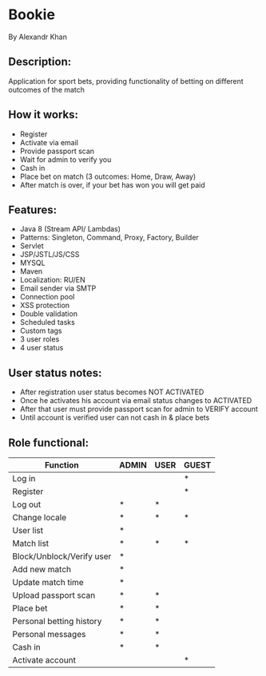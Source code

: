 # Bookie
By Alexandr Khan

## Description:
Application for sport bets, providing functionality of betting on different outcomes of the match

## How it works:
* Register
* Activate via email
* Provide passport scan
* Wait for admin to verify you
* Cash in
* Place bet on match (3 outcomes: Home, Draw, Away)
* After match is over, if your bet has won you will get paid

## Features:
* Java 8 (Stream API/ Lambdas)
* Patterns: Singleton, Command, Proxy, Factory, Builder
* Servlet
* JSP/JSTL/JS/CSS
* MYSQL
* Maven
* Localization: RU/EN
* Email sender via SMTP
* Connection pool
* XSS protection
* Double validation
* Scheduled tasks
* Custom tags
* 3 user roles
* 4 user status

## User status notes:
* After registration user status becomes NOT ACTIVATED
* Once he activates his account via email status changes to ACTIVATED
* After that user must provide passport scan for admin to VERIFY account
* Until account is verified user can not cash in & place bets 

## Role functional:
Function | ADMIN | USER | GUEST
---------| --------------|----------------|---------------
Log in |   |   | *
Register |   |   | *
Log out | * | * |
Change locale | * | * | * |
User list | * |   |   
Match list | * | * | * |
Block/Unblock/Verify user | * |
Add new match | * |
Update match time | * |
Upload passport scan | * | * |
Place bet | * | * |
Personal betting history | * | * |
Personal messages | * | * |
Cash in | * | * |
Activate account |   |   | *
